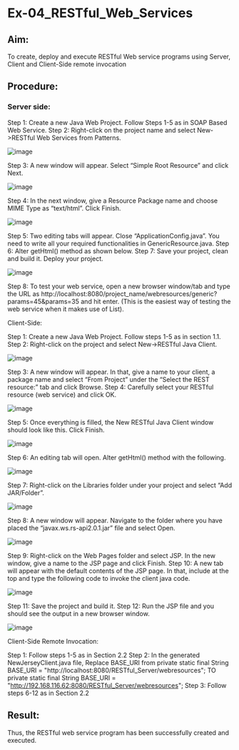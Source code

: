 # Ex-04_RESTful_Web_Services
## Aim:

To create, deploy and execute RESTful Web service programs using Server, Client and Client-Side remote invocation
## Procedure:

### Server side:
Step 1: Create a new Java Web Project. Follow Steps 1-5 as in SOAP Based Web Service.
Step 2: Right-click on the project name and select New->RESTful Web Services from Patterns.

![image](https://github.com/Pavithra-M119/Ex-04_RESTful_Web_Services/assets/119229774/739b75a0-758f-44b9-9ca5-f961f15e773c)




Step 3: A new window will appear. Select “Simple Root Resource” and click Next.

![image](https://github.com/Pavithra-M119/Ex-04_RESTful_Web_Services/assets/119229774/43810d23-3749-43d1-82a9-ee1a939dbbbd)
 
 


Step 4: In the next window, give a Resource Package name and choose MIME Type as “text/html”. Click Finish.

![image](https://github.com/Pavithra-M119/Ex-04_RESTful_Web_Services/assets/119229774/4ce1bafa-be29-44fc-b85e-a50739b0ec6d)


Step 5: Two editing tabs will appear. Close “ApplicationConfig.java”. You need to write all your required functionalities in GenericResource.java.
Step 6: Alter getHtml() method as shown below.
Step 7: Save your project, clean and build it. Deploy your project.

 ![image](https://github.com/Pavithra-M119/Ex-04_RESTful_Web_Services/assets/119229774/aa6f0fe0-c4e1-445f-8441-b28c74fa725b)


 


Step 8: To test your web service, open a new browser window/tab and type the URL as http://localhost:8080/project_name/webresources/generic?params=45&params=35 and hit enter. (This is the easiest way of testing the web service when it makes use of List).



Client-Side:


Step 1: Create a new Java Web Project. Follow steps 1-5 as in section 1.1.
Step 2: Right-click on the project and select New->RESTful Java Client.

![image](https://github.com/Pavithra-M119/Ex-04_RESTful_Web_Services/assets/119229774/b81d4649-d7d4-48d8-a49c-d0c724977b50)




Step 3: A new window will appear. In that, give a name to your client, a package name and select “From Project” under the “Select the REST resource:” tab and click Browse. Step 4: Carefully select your RESTful resource (web service) and click OK.

![image](https://github.com/Pavithra-M119/Ex-04_RESTful_Web_Services/assets/119229774/204c9b80-7d4b-448f-ace4-b8236c6a9fe3)



 


Step 5: Once everything is filled, the New RESTful Java Client window should look like this. Click Finish.

![image](https://github.com/Pavithra-M119/Ex-04_RESTful_Web_Services/assets/119229774/bcf63622-f32a-4d2f-812e-7f099381df9f)


Step 6: An editing tab will open. Alter getHtml() method with the following.

![image](https://github.com/Pavithra-M119/Ex-04_RESTful_Web_Services/assets/119229774/a8248177-1e55-4c89-8dd1-6cfb8833c7ff)

 


Step 7: Right-click on the Libraries folder under your project and select “Add JAR/Folder”.

![image](https://github.com/Pavithra-M119/Ex-04_RESTful_Web_Services/assets/119229774/fa0b86c0-86a3-4206-9dc0-650c7bccb1ce)


Step 8: A new window will appear. Navigate to the folder where you have placed the “javax.ws.rs-api2.0.1.jar” file and select Open.

![image](https://github.com/Pavithra-M119/Ex-04_RESTful_Web_Services/assets/119229774/ae39fea3-1614-4e93-abf4-831b257d704b)
 
 


Step 9: Right-click on the Web Pages folder and select JSP. In the new window, give a name to the JSP page and click Finish.
Step 10: A new tab will appear with the default contents of the JSP page. In that, include at the top and type the following code to invoke the client java code.

![image](https://github.com/Pavithra-M119/Ex-04_RESTful_Web_Services/assets/119229774/8e43f9af-8564-4834-bab6-d0ab026650c7)


Step 11: Save the project and build it.
Step 12: Run the JSP file and you should see the output in a new browser window.

![image](https://github.com/Pavithra-M119/Ex-04_RESTful_Web_Services/assets/119229774/8c18ee2c-99d7-4732-9214-bf850cc576c9)
 
 


Client-Side Remote Invocation:


Step 1: Follow steps 1-5 as in Section 2.2
Step 2: In the generated NewJerseyClient.java file, Replace BASE_URI from private static final String BASE_URI = "http://localhost:8080/RESTful_Server/webresources"; TO private static final String BASE_URI = "http://192.168.116.62:8080/RESTful_Server/webresources";
Step 3: Follow steps 6-12 as in Section 2.2


## Result:
 Thus, the RESTful web service program has been successfully created and executed.
